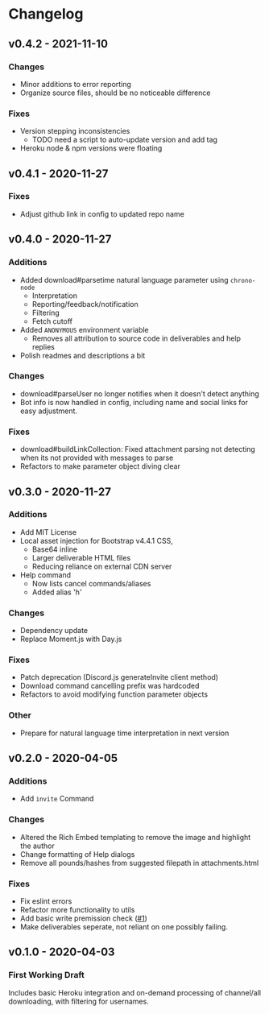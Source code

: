 # Changelog

## v0.4.2 - 2021-11-10
### Changes
- Minor additions to error reporting
- Organize source files, should be no noticeable difference
### Fixes
- Version stepping inconsistencies
  - TODO need a script to auto-update version and add tag
- Heroku node & npm versions were floating


## v0.4.1 - 2020-11-27
### Fixes
- Adjust github link in config to updated repo name


## v0.4.0 - 2020-11-27
### Additions
- Added download#parsetime natural language parameter using `chrono-node`
  - Interpretation
  - Reporting/feedback/notification
  - Filtering
  - Fetch cutoff
- Added `ANONYMOUS` environment variable
  - Removes all attribution to source code in deliverables and help replies
- Polish readmes and descriptions a bit

### Changes
- download#parseUser no longer notifies when it doesn't detect anything
- Bot info is now handled in config, including name and social links for easy adjustment.
### Fixes
- download#buildLinkCollection: Fixed attachment parsing not detecting when its not provided with messages to parse
- Refactors to make parameter object diving clear


## v0.3.0 - 2020-11-27
### Additions
- Add MIT License
- Local asset injection for Bootstrap v4.4.1 CSS, 
  - Base64 inline
  - Larger deliverable HTML files
  - Reducing reliance on external CDN server
- Help command 
  - Now lists cancel commands/aliases
  - Added alias 'h'
### Changes
- Dependency update
- Replace Moment.js with Day.js
### Fixes
- Patch deprecation (Discord.js generateInvite client method)
- Download command cancelling prefix was hardcoded
- Refactors to avoid modifying function parameter objects
### Other
- Prepare for natural language time interpretation in next version


## v0.2.0 - 2020-04-05
### Additions
- Add `invite` Command
### Changes
- Altered the Rich Embed templating to remove the image and highlight the author
- Change formatting of Help dialogs
- Remove all pounds/hashes from suggested filepath in attachments.html
### Fixes
- Fix eslint errors 
- Refactor more functionality to utils
- Add basic write premission check ([#1](https://github.com/chrsmlls333/Ketchum-Bot-for-Discord/issues/1))
- Make deliverables seperate, not reliant on one possibly failing.


## v0.1.0 - 2020-04-03
### First Working Draft
Includes basic Heroku integration and on-demand processing of channel/all downloading, with filtering for usernames.